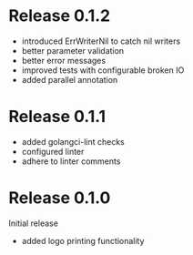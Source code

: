 Release 0.1.2
=============

- introduced ErrWriterNil to catch nil writers
- better parameter validation
- better error messages
- improved tests with configurable broken IO
- added parallel annotation

Release 0.1.1
=============

- added golangci-lint checks
- configured linter
- adhere to linter comments

Release 0.1.0
=============

Initial release

- added logo printing functionality